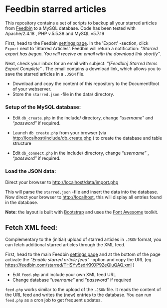 # Feedbin starred articles

This repository contains a set of scripts to backup all your starred articles from [Feedbin](https://feedbin.com/) to a MySQL database. Code has been tested with Apache/2.4.18 , PHP v.5.5.38 and MySQL v5.7.19

First, head to the Feedbin [settings page](https://feedbin.com/settings/import_export). In the 'Export' -section, click `Export` next to 'Starred Articles'. Feedbin will return a notification:  _"Starred export has begun. You will receive an email with the download link shortly”_.

Next, check your inbox for an email with subject: _"[Feedbin] Starred Items Export Complete”_ . The email contains a download link, which allows you to save the starred articles in a `.JSON` file.

- Download and copy the content of this repository to the DocumentRoot of your webserver. 
- Store the `starred.json` -file in the data/ directory.



### Setup of the MySQL database:

- Edit `db_create.php` in the include/ directory, change “*username*”  and “*password*” if required.
  
- Launch `db_create.php` from your browser (via [http://localhost/include/db_create.php](http://localhost/include/db_create.php) ) to create the database and table structure
  
- Edit `db_connect.php` in the include/ directory, change “*username*” , “*password*” if required.
  



### Load the JSON data:

Direct your browser to [http://localhost/data/import.php](http://localhost/data/import.php)

This will parse the `starred.json` -file and insert the data into the database. Now direct your browser to  [http://localhost](http://localhost), this will display all entries found in the database. 

**Note:** the layout is built with [Bootstrap](http://getbootstrap.com) and uses the [Font Awesome](http://fortawesome.github.io/Font-Awesome/) toolkit.



## Fetch XML feed:

Complementary to the (initial) upload of starred articles in `.JSON` format, you can fetch additional starred articles through the XML feed.

First, head to the main Feedbin [settings page](https://feedbin.com/settings) and at the bottom of the page activate the _"Enable starred article feed"_ -option and copy the URL  (eg. https://feedbin.com/starred/THSYv5sdrKKOP92eQluQAQ.xml )

- Edit `feed.php` and include your own XML feed URL
- Change database “*username*” and “*password*” if required



`feed.php` works similar to the upload of the `.JSON` file. It reads the content of the URL feed and writes the (new) entries to the database. You can run `feed.php` as a cron job to get frequent updates.
